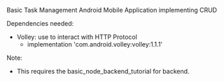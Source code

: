Basic Task Management Android Mobile Application implementing CRUD

Dependencies needed:
- Volley: use to interact with HTTP Protocol
    - implementation 'com.android.volley:volley:1.1.1'

Note:
* This requires the basic_node_backend_tutorial for backend.
